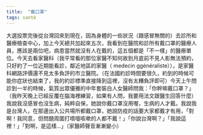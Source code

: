 ```yaml
---
title:  "戴口罩"
tags: santé
---
```


大選投票完後從台灣回來到現在，因為身體的一些狀況（跟感冒無關的）去診所和醫療檢查中心，加上今天總共加起來五次，我看到在醫院和診所有戴口罩的醫療人員，應該是兩位吧，病患當然就沒有人在戴的，這五個都是「不一樣」的醫療單位。今天去看家醫科（我平常看的那位家醫不知何故到月底前不見人影無法預約，只好約了一位近期能看診，鄰近地區的家醫（ medecin ggénéraliste）），是家醫科網路評價還不見太多負評的市立醫院。（在法國約診時間要很久，約到的時候可能你症狀也結束了，我的約診標準直接降到這裡，沒有太糟負評即可）今天上午問診到一半的時候，氣質出眾優雅的中年套裝白人女醫師問我：「你幹嘛戴口罩？」（我昨天晚上已經反覆在腦海裡練習，如果有人問，我要用法文跟醫生回答什麼）我說我沒感冒也沒生病，純粹自保，她說你戴口罩沒用喔，生病的人才戴。我說我是台灣人，在那邊出入公共場所都戴口罩，她說防疫的話要大家都戴才有用，「對啊！我同意，但問題周圍打噴嚏咳嗽的人都不戴！」「你說台灣啊？」「我說這裡！」「對啊，是這樣...」（家醫師聲音漸漸變小）

